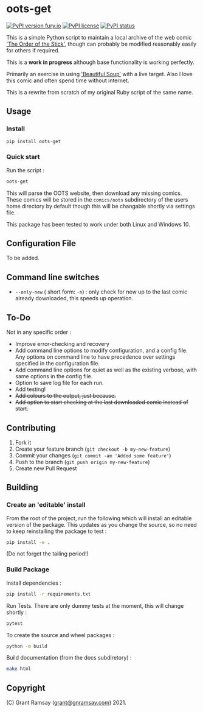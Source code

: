 # oots-get

[![PyPI version fury.io](https://badge.fury.io/py/oots-get.svg)](https://pypi.python.org/pypi/oots-get/)
[![PyPI license](https://img.shields.io/pypi/l/oots-get.svg)](https://pypi.python.org/pypi/oots-get/)
[![PyPI status](https://img.shields.io/pypi/status/oots-get.svg)](https://pypi.python.org/pypi/oots-get/)

This is a simple Python script to maintain a local archive of the web comic
['The Order of the Stick'][oots], though can probably be modified reasonably
easily for others if required.

This is a __work in progress__ although base functionality is working perfectly.

Primarily an exercise in using ['Beautiful Soup'][bs] with a live target. Also I
love this comic and often spend time without internet.

This is a rewrite from scratch of my original Ruby script of the same name.

## Usage

### Install

```python
pip install oots-get
```

### Quick start

Run the script :

```bash
oots-get
```

This will parse the OOTS website, then download any missing comics. These comics
will be stored in the `comics/oots` subdirectory of the users home directory by
default though this will be changable shortly via settings file.

This package has been tested to work under both Linux and Windows 10.

## Configuration File

To be added.

## Command line switches

- `--only-new` ( short form: `-n`) : only check for new up to the last comic
  already downloaded, this speeds up operation.

## To-Do

Not in any specific order :

- Improve error-checking and recovery
- Add command line options to modify configuration, and a config file. Any
  options on command line to have precedence over settings specified in the
  configuration file.
- Add command line options for quiet as well as the existing verbose, with same
  options in the config file.
- Option to save log file for each run.
- Add testing!
- ~~Add colours to the output, just because.~~
- ~~Add option to start checking at the last downloaded comic instead of
  start.~~

## Contributing

1. Fork it
2. Create your feature branch (`git checkout -b my-new-feature`)
3. Commit your changes (`git commit -am 'Added some feature'`)
4. Push to the branch (`git push origin my-new-feature`)
5. Create new Pull Request

## Building

### Create an 'editable' install

From the root of the project, run the following which will install an editable
version of the package. This updates as you change the source, so no need to
keep reinstalling the package to test :

```bash
pip install -e .
```

(Do not forget the tailing period!)

### Build Package

Install dependencies :

```bash
pip install -r requirements.txt
```

Run Tests. There are only dummy tests at the moment, this will change shortly :

```bash
pytest
```

To create the source and wheel packages :

```bash
python -m build
```

Build documentation (from the docs subdiretory) :

```bash
make html
```

## Copyright

(C) Grant Ramsay (grant@gnramsay.com) 2021.

[oots]: http://www.giantitp.com/comics/oots.html
[bs]: https://www.crummy.com/software/BeautifulSoup/
